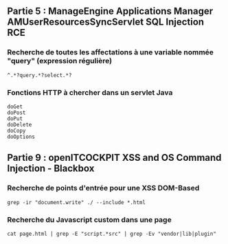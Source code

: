 ## Partie 5 : ManageEngine Applications Manager AMUserResourcesSyncServlet SQL Injection RCE

### Recherche de toutes les affectations à une variable nommée "query" (expression régulière)

    ^.*?query.*?select.*?

### Fonctions HTTP à chercher dans un servlet Java

    doGet
    doPost
    doPut
    doDelete
    doCopy
    doOptions


## Partie 9 : openITCOCKPIT XSS and OS Command Injection - Blackbox

### Recherche de points d'entrée pour une XSS DOM-Based

    grep -ir "document.write" ./ --include *.html

### Recherche du Javascript custom dans une page

    cat page.html | grep -E "script.*src" | grep -Ev "vendor|lib|plugin"
